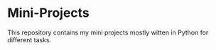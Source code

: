 # Mini-Projects

This repository contains my mini projects mostly witten in Python for different tasks.
